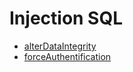 # Injection SQL

- [alterDataIntegrity](./alterDataIntegrity)
- [forceAuthentification](./forceAuthentification)